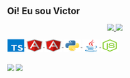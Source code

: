 ## Oi! Eu sou Victor 
<div align="center">
  <a href="https://github.com/baggiovictor">
  <img height="180em" src="https://github-readme-stats.vercel.app/api?username=baggiovictor&show_icons=true&theme=dracula&include_all_commits=true&count_private=true"/>
  <img height="180em" src="https://github-readme-stats.vercel.app/api/top-langs/?username=baggiovictor&layout=compact&langs_count=7&theme=dracula"/>
</div>
<div style="display: inline_block"><br>
  <img align="center" alt="Victor-Ts" height="30" width="40" src="https://raw.githubusercontent.com/devicons/devicon/master/icons/typescript/typescript-plain.svg">
  <img align="center" alt="Victor-Angular" height="30" width="40" src="https://github.com/devicons/devicon/blob/master/icons/angularjs/angularjs-original.svg">
   <img align="center" alt="Victor-Angular" height="30" width="40" src="https://github.com/devicons/devicon/blob/master/icons/angularjs/angularjs-original.svg">
  <img align="center" alt="Victor-Python" height="30" width="40" src="https://raw.githubusercontent.com/devicons/devicon/master/icons/python/python-original.svg">
  <img align="center" alt="Victor-Java" height="30" width="40" src="https://raw.githubusercontent.com/devicons/devicon/master/icons/java/java-original.svg">
  <img align="center" alt="Victor-Node" height="30" width="40" src="https://raw.githubusercontent.com/devicons/devicon/master/icons/nodejs/nodejs-original.svg">
</div>
  
  ##
 
<div> 
  <a href = "mailto:baggiobaggiovictor@gmail.com"><img src="https://img.shields.io/badge/-Gmail-%23333?style=for-the-badge&logo=gmail&logoColor=white" target="_blank"></a>
  <a href="https://www.linkedin.com/in/victorbaggio/" target="_blank"><img src="https://img.shields.io/badge/-LinkedIn-%230077B5?style=for-the-badge&logo=linkedin&logoColor=white" target="_blank"></a> 
 
</div>
